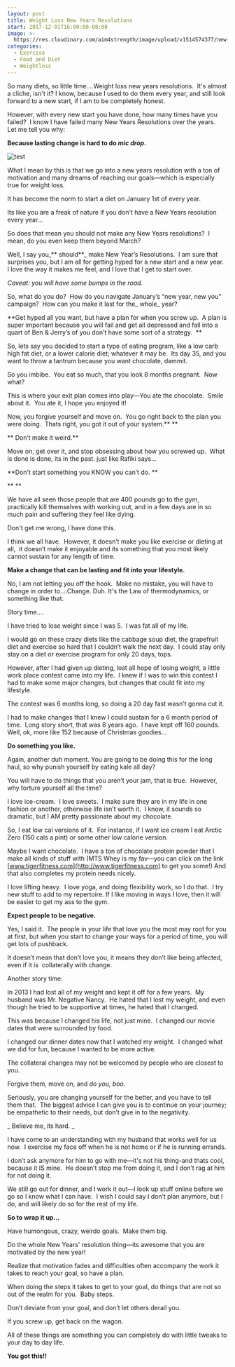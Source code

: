 ```yaml
---
layout: post
title: Weight Loss New Years Resolutions
start: 2017-12-01T16:00:00-08:00
image: >-
  https://res.cloudinary.com/aim4strength/image/upload/v1514574377/new-years-resolutions.jpg
categories:
  - Exercise
  - Food and Diet
  - Weightloss
---
```

So many diets, so little time….Weight loss new years resolutions.  It's almost a cliche, isn't it? I know, because I used to do them every year, and still look forward to a new start, if I am to be completely honest.

However, with every new start you have done, how many times have you failed?  I know I have failed many New Years Resolutions over the years.  Let me tell you why:

**Because lasting change is hard to do _mic drop_.**

![test](/assets/images/drink.png)

What I mean by this is that we go into a new years resolution with a ton of motivation and many dreams of reaching our goals—which is especially true for weight loss.

It has become the norm to start a diet on January 1st of every year.

Its like you are a freak of nature if you don’t have a New Years resolution every year…

So does that mean you should not make any New Years resolutions?  I mean, do you even keep them beyond March?

Well, I say you_** should**_ make New Year’s Resolutions.  I am sure that surprises you, but I am all for getting hyped for a new start and a new year.  I love the way it makes me feel, and I love that I get to start over.

_Caveat: you will have some bumps in the road._

So, what do you do?  How do you navigate January’s “new year, new you” campaign?  How can you make it last for the_ whole_ year?

**Get hyped all you want, but have a plan for when you screw up.  A plan is super important because you will fail and get all depressed and fall into a quart of Ben & Jerry’s of you don’t have some sort of a strategy.  **

So, lets say you decided to start a type of eating program, like a low carb high fat diet, or a lower calorie diet; whatever it may be.  Its day 35, and you want to throw a tantrum because you want chocolate, dammit.

So you imbibe.  You eat so much, that you look 8 months pregnant.  Now what?

This is where your exit plan comes into play—You ate the chocolate.  Smile about it.  You ate it, I hope you enjoyed it!

Now, you forgive yourself and move on.  You go right back to the plan you were doing.  Thats right, you got it out of your system.\*\* \*\*

** Don’t make it weird.**

Move on, get over it, and stop obsessing about how you screwed up.  What is done is done, its in the past. just like Rafiki says…

**Don’t start something you KNOW you can’t do. **

\*\* \*\*

We have all seen those people that are 400 pounds go to the gym, practically kill themselves with working out, and in a few days are in so much pain and suffering they feel like dying.

Don't get me wrong, I have done this.

I think we all have.  However, it doesn’t make you like exercise or dieting at all,  it doesn’t make it enjoyable and its something that you most likely cannot sustain for any length of time.

**Make a change that can be lasting and fit into your lifestyle.**

No, I am not letting you off the hook.  Make no mistake, you will have to change in order to….Change. Duh. It's the Law of thermodynamics, or something like that.

Story time….

I have tried to lose weight since I was 5.  I was fat all of my life.

I would go on these crazy diets like the cabbage soup diet, the grapefruit diet and exercise so hard that I couldn’t walk the next day.  I could stay only stay on a diet or exercise program for only 20 days, tops.

However, after I had given up dieting, lost all hope of losing weight, a little work place contest came into my life.  I knew if I was to win this contest I had to make some major changes, but changes that could fit into my lifestyle.

The contest was 6 months long, so doing a 20 day fast wasn’t gonna cut it.

I had to make changes that I knew I could sustain for a 6 month period of time.  Long story short, that was 8 years ago.  I have kept off 160 pounds. Well, ok, more like 152 because of Christmas goodies…

**Do something you like.**

Again, another duh moment. You are going to be doing this for the long haul, so why punish yourself by eating kale all day?

You will have to do things that you aren’t your jam, that is true.  However, why torture yourself all the time?

I love ice-cream.  I love sweets.  I make sure they are in my life in one fashion or another, otherwise life isn’t worth it.  I know, it sounds so dramatic, but I AM pretty passionate about my chocolate.

So, I eat low cal versions of it.  For instance, if I want ice cream I eat Arctic Zero (150 cals a pint) or some other low calorie version.

Maybe I want chocolate.  I have a ton of chocolate protein powder that I make all kinds of stuff with (MTS Whey is my fav—you can click on the link [www.tigerfitness.com](http://www.tigerfitness.com) to get you some!) And that also completes my protein needs nicely.

I love lifting heavy.  I love yoga, and doing flexibility work, so I do that.  I try new stuff to add to my repertoire. If I like moving in ways I love, then it will be easier to get my ass to the gym.

**Expect people to be negative.**

Yes, I said it.  The people in your life that love you the most may root for you at first, but when you start to change your ways for a period of time, you will get lots of pushback.

It doesn’t mean that don’t love you, it means they don’t like being affected, even if it is  collaterally with change.

Another story time:

In 2013 I had lost all of my weight and kept it off for a few years.  My husband was Mr. Negative Nancy.  He hated that I lost my weight, and even though he tried to be supportive at times, he hated that I changed.

This was because I changed his life, not just mine.  I changed our movie dates that were surrounded by food.

I changed our dinner dates now that I watched my weight.  I changed what we did for fun, because I wanted to be more active.

The collateral changes may not be welcomed by people who are closest to you.

Forgive them, move on, and _do you, boo._

Seriously, you are changing yourself for the better, and you have to tell them that.  The biggest advice I can give you is to continue on your journey; be empathetic to their needs, but don’t give in to the negativity.

_ Believe me, its hard. _

I have come to an understanding with my husband that works well for us now.  I exercise my face off when he is not home or if he is running errands.

I don’t ask anymore for him to go with me—it's not his thing-and thats cool, because it IS mine.  He doesn’t stop me from doing it, and I don’t rag at him for not doing it.

We still go out for dinner, and I work it out—I look up stuff online before we go so I know what I can have.  I wish I could say I don’t plan anymore, but I do, and will likely do so for the rest of my life.

**So to wrap it up…**

Have humongous, crazy, weirdo goals.  Make them big.

Do the whole New Years’ resolution thing—its awesome that you are motivated by the new year!

Realize that motivation fades and difficulties often accompany the work it takes to reach your goal, so have a plan.

When doing the steps it takes to get to your goal, do things that are not so out of the realm for you.  Baby steps.

Don’t deviate from your goal, and don’t let others derail you.

If you screw up, get back on the wagon.

All of these things are something you can completely do with little tweaks to your day to day life.

**You got this!!**
